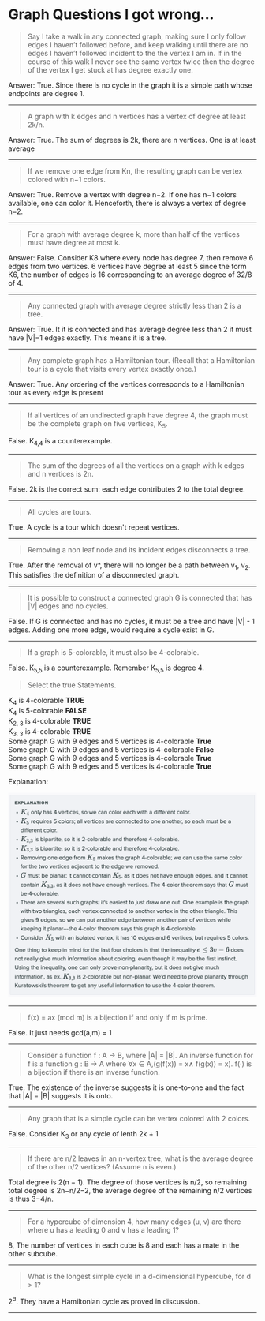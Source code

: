 # Graph Questions I got wrong...

> Say I take a walk in any connected graph, making sure I only follow edges I haven’t followed before, and keep walking until there are no edges I haven’t followed incident to the the vertex I am in. If in the course of this walk I never see the same vertex twice then the degree of the vertex I get stuck at has
degree exactly one.

Answer: True. Since there is no cycle in the graph it is a simple path whose endpoints are degree 1.

---

> A graph with k edges and n vertices has a vertex of degree at least 2k/n.

Answer: True. The sum of degrees is 2k, there are n vertices. One is at least average

---

> If we remove one edge from Kn, the resulting graph can be vertex colored with n−1 colors.

Answer: True. Remove a vertex with degree n−2. If one has n−1 colors available, one can color it. Henceforth, there is always a vertex of degree n−2.

---

> For a graph with average degree k, more than half of the vertices must have degree at most k.

Answer: False. Consider K8 where every node has degree 7, then remove 6 edges from two vertices. 6 vertices have degree at least 5 since the form K6, the number of edges is 16 corresponding to an average degree of 32/8 of 4.

---

> Any connected graph with average degree strictly less than 2 is a tree.

Answer: True. It it is connected and has average degree less than 2 it must have |V|−1 edges exactly.
This means it is a tree.

---

> Any complete graph has a Hamiltonian tour. (Recall that a Hamiltonian tour is a cycle that visits every vertex exactly once.)

Answer: True. Any ordering of the vertices corresponds to a Hamiltonian tour as every edge is present

---

> If all vertices of an undirected graph have degree 4, the graph must be the complete graph on five vertices, K<sub>5</sub>.

False. K<sub>4,4</sub> is a counterexample.

---

> The sum of the degrees of all the vertices on a graph with k edges and n vertices is 2n.

False. 2k is the correct sum: each edge contributes 2 to the total degree.

---

> All cycles are tours.

True. A cycle is a tour which doesn't repeat vertices.

---

> Removing a non leaf node and its incident edges disconnects a tree.

True. After the removal of v*, there will no longer be a path between v<sub>1</sub>, v<sub>2</sub>​. This satisfies the definition of a disconnected graph.

---

> It is possible to construct a connected graph G is connected that has |V| edges and no cycles.

False. If G is connected and has no cycles, it must be a tree and have |V| - 1 edges. Adding one more edge, would require a cycle exist in G.

---

> If a graph is 5-colorable, it must also be 4-colorable.

False. K<sub>5,5</sub> is a counterexample. Remember K<sub>5,5</sub> is degree 4.

> Select the true Statements.

K<sub>4</sub> is 4-colorable **TRUE** <br>
K<sub>4</sub> is 5-colorable **FALSE** <br>
K<sub>2, 3</sub> is 4-colorable **TRUE** <br>
K<sub>3, 3</sub> is 4-colorable **TRUE** <br>
Some graph G with 9 edges and 5 vertices is 4-colorable **True** <br>
Some graph G with 9 edges and 5 vertices is 4-colorable **False**<br>
Some graph G with 9 edges and 5 vertices is 4-colorable **True**<br>
Some graph G with 9 edges and 5 vertices is 4-colorable **True**<br>

Explanation:

![Figure 5](../images/graph5.png)

---

> f(x) = ax (mod m) is a bijection if and only if m is prime.

False. It just needs gcd(a,m) = 1

---

> Consider a function f : A → B, where |A| = |B|. An inverse function for f is a function g : B → A
where ∀x ∈ A,(g(f(x)) = x∧ f(g(x)) = x). f(·) is a bijection if there is an inverse function.

True. The existence of the inverse suggests it is one-to-one and the fact that |A| = |B|
suggests it is onto.

---

> Any graph that is a simple cycle can be vertex colored with 2 colors.

False. Consider K<sub>3</sub> or any cycle of lenth 2k + 1

---

> If there are n/2 leaves in an n-vertex tree, what is the average degree of the other n/2 vertices? (Assume
n is even.)

Total degree is 2(n − 1). The degree of those vertices is n/2, so remaining total degree is
2n−n/2−2, the average degree of the remaining n/2 vertices is thus 3−4/n.

---

> For a hypercube of dimension 4, how many edges (u, v) are there where u has a leading 0 and v has a leading 1?

8, The number of vertices in each cube is 8 and each has a mate in the other subcube.

---

> What is the longest simple cycle in a d-dimensional hypercube, for d > 1?

2<sup>d</sup>. They have a Hamiltonian cycle as proved in discussion.

---
